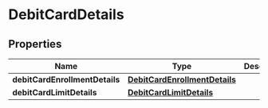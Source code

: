# DebitCardDetails

## Properties
Name | Type | Description | Notes
------------ | ------------- | ------------- | -------------
**debitCardEnrollmentDetails** | [**DebitCardEnrollmentDetails**](DebitCardEnrollmentDetails.md) |  |  [optional]
**debitCardLimitDetails** | [**DebitCardLimitDetails**](DebitCardLimitDetails.md) |  |  [optional]
